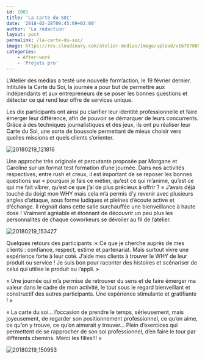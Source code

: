 ```yaml
---
id: 2001
title: 'La Carte du SOI'
date: '2018-02-28T09:45:09+02:00'
author: 'La rédaction'
layout: post
permalink: /la-carte-du-soi/
image: https://res.cloudinary.com/atelier-medias/image/upload/v1670788895/blog/qizsypjd5hby5qm80p3c.jpg
categories:
    - After-work
    - 'Projets pro'
---
```


L’Atelier des médias a testé une nouvelle form’action, le 19 février dernier. Intitulée la Carte du Soi, la journée a pour but de permettre aux indépendants et aux entrepreneurs de se poser les bonnes questions et détecter ce qui rend leur offre de services unique.

Les dix participants ont ainsi pu clarifier leur identité professionnelle et faire émerger leur différence, afin de pouvoir se démarquer de leurs concurrents. Grâce à des techniques journalistiques et des jeux, ils ont pu réaliser leur Carte du Soi, une sorte de boussole permettant de mieux choisir vers quelles missions et quels clients s’orienter.

<img src="https://res.cloudinary.com/atelier-medias/image/upload/v1670788897/blog/fnp9wjgsut5trlde0qw6.jpg" alt="20180219_121816">

Une approche très originale et percutante proposée par Morgane et Caroline sur un format test formation d’une journée. Dans nos activités respectives, entre rush et creux, il est important de se reposer les bonnes questions sur « pourquoi je fais ce métier, qu’est ce qui m’anime, qu’est ce qui me fait vibrer, qu’est ce que j’ai de plus précieux à offrir ? » J’avais déjà touché du doigt mon WHY mais cela m’a permis d’y revenir avec plusieurs angles d’attaque, sous forme ludiques et pleines d’écoute active et d’échange. Il régnait dans cette salle surchauffée une bienveillance à haute dose ! Vraiment agréable et étonnant de découvrir un peu plus les personnalités de chaque coworkeurs se dévoiler au fil de l’atelier.

<img src="https://res.cloudinary.com/atelier-medias/image/upload/v1670788899/blog/zri8bgcdyqovs2bsrpak.jpg" alt="20180219_153427">

Quelques retours des participants :« Ce que je cherche auprès de mes clients : confiance, respect, estime et partenariat. Mais surtout vivre une expérience forte à leur coté. J’aide mes clients à trouver le WHY de leur produit ou service ! Je suis bon pour raconter des histoires et scénariser de celui qui utilise le produit ou l’appli. »

« Une journée qui m’a permise de retrouver du sens et de faire émerger ma valeur dans le cadre de mon activité, le tout sous le regard bienveillant et constructif des autres participants. Une expérience stimulante et gratifiante ! »

« La carte du soi… l’occasion de prendre le temps, sérieusement, mais joyeusement, de regarder son positionnement professionnel, ce qu’on aime, ce qu’on y trouve, ce qu’on aimerait y trouver… Plein d’exercices qui permettent de se rapprocher de son soi professionnel, d’en faire le tour par différents chemins. Merci les filles!!! »

 <img src="https://res.cloudinary.com/atelier-medias/image/upload/v1670788895/blog/qizsypjd5hby5qm80p3c.jpg" alt="20180219_150953">